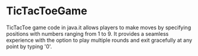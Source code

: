 # TicTacToeGame
TicTacToe game code in java.it allows players to make moves by specifying positions with numbers ranging from 1 to 9. It provides a seamless experience with the option to play multiple rounds and exit gracefully at any point by typing '0'.
